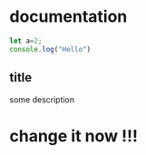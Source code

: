 # documentation

```javascript
let a=2;
console.log("Hello")
```

## title 
some description


# change it now !!!

